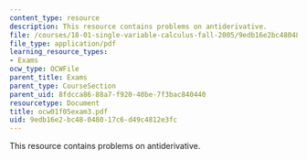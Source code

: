 ```yaml
---
content_type: resource
description: This resource contains problems on antiderivative.
file: /courses/18-01-single-variable-calculus-fall-2005/9edb16e2bc48048017c6d49c4812e3fc_ocw01f05exam3.pdf
file_type: application/pdf
learning_resource_types:
- Exams
ocw_type: OCWFile
parent_title: Exams
parent_type: CourseSection
parent_uid: 8fdcca86-88a7-f920-40be-7f3bac840440
resourcetype: Document
title: ocw01f05exam3.pdf
uid: 9edb16e2-bc48-0480-17c6-d49c4812e3fc
---
```

This resource contains problems on antiderivative.

